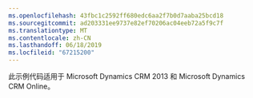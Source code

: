 ```yaml
---
ms.openlocfilehash: 43fbc1c2592ff680edc6aa2f7b0d7aaba25bcd18
ms.sourcegitcommit: ad203331ee9737e82ef70206ac04eeb72a5f9c7f
ms.translationtype: MT
ms.contentlocale: zh-CN
ms.lasthandoff: 06/18/2019
ms.locfileid: "67215200"
---
```

此示例代码适用于 Microsoft Dynamics CRM 2013 和 Microsoft Dynamics CRM Online。